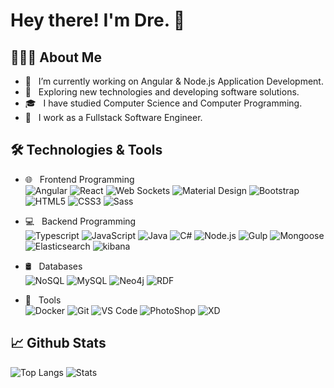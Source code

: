 # Hey there! I'm Dre. 👋

## 👨🏻‍💻 About Me

- 🔭 &nbsp; I’m currently working on Angular & Node.js Application Development.
- 🤔 &nbsp; Exploring new technologies and developing software solutions.
- 🎓 &nbsp; I have studied Computer Science and Computer Programming.
- 💼 &nbsp; I work as a Fullstack Software Engineer.


## 🛠 Technologies & Tools

- 🌐 &nbsp; Frontend Programming <br />
  ![Angular](https://img.shields.io/badge/-Angular-grey?style=for-the-badge&logo=angular&logoColor=white&labelColor=8E2DE2)
  ![React](https://img.shields.io/badge/-React-grey?style=for-the-badge&logo=react&logoColor=white&labelColor=8E2DE2)
  ![Web Sockets](https://img.shields.io/badge/-Web%20Sockets-grey?style=for-the-badge&logo=socket.io&logoColor=white&labelColor=8E2DE2)
  ![Material Design](https://img.shields.io/badge/-Material%20Design-grey?style=for-the-badge&logo=material-design&logoColor=white&labelColor=8E2DE2)
  ![Bootstrap](https://img.shields.io/badge/-Bootstrap-grey?style=for-the-badge&logo=Bootstrap&logoColor=white&labelColor=8E2DE2)
  ![HTML5](https://img.shields.io/badge/html%205-grey?style=for-the-badge&logo=html5&logoColor=white&labelColor=8E2DE2)
  ![CSS3](https://img.shields.io/badge/css%203-grey?style=for-the-badge&logo=css3&logoColor=white&labelColor=8E2DE2)
  ![Sass](https://img.shields.io/badge/sass-grey?style=for-the-badge&logo=sass&logoColor=white&labelColor=8E2DE2)

- 💻 &nbsp; Backend Programming <br />
  ![Typescript](https://img.shields.io/badge/-Typescript-grey?style=for-the-badge&logo=typescript&logoColor=white&labelColor=8E2DE2)
  ![JavaScript](https://img.shields.io/badge/-JavaScript-grey?style=for-the-badge&logo=javascript&logoColor=white&labelColor=8E2DE2)
  ![Java](https://img.shields.io/badge/-Java-grey?style=for-the-badge&logo=java&logoColor=white&labelColor=8E2DE2)
  ![C#](https://img.shields.io/badge/-C%23-grey?style=for-the-badge&logo=c-sharp&logoColor=white&labelColor=8E2DE2)
  ![Node.js](https://img.shields.io/badge/-Node.js-grey?style=for-the-badge&logo=node.js&logoColor=white&labelColor=8E2DE2)
  ![Gulp](https://img.shields.io/badge/-Gulp-grey?style=for-the-badge&logo=gulp&logoColor=white&labelColor=8E2DE2)
  ![Mongoose](https://img.shields.io/badge/-Mongoose-grey?style=for-the-badge&logo=mongodb&logoColor=white&labelColor=8E2DE2)
  ![Elasticsearch](https://img.shields.io/badge/-Elasticsearch-grey?style=for-the-badge&logo=elasticsearch&logoColor=white&labelColor=8E2DE2)
  ![kibana](https://img.shields.io/badge/-Kibana-grey?style=for-the-badge&logo=kibana&logoColor=white&labelColor=8E2DE2)

- 🛢 &nbsp; Databases <br />
  ![NoSQL](https://img.shields.io/badge/-NoSQL-grey?style=for-the-badge&logo=mongodb&logoColor=white&labelColor=8E2DE2)
  ![MySQL](https://img.shields.io/badge/-MySQL-grey?style=for-the-badge&logo=mysql&logoColor=white&labelColor=8E2DE2)
  ![Neo4j](https://img.shields.io/badge/-Neo4j-grey?style=for-the-badge&logo=neo4j&logoColor=white&labelColor=8E2DE2)
  ![RDF](https://img.shields.io/badge/-RDF/S-grey?style=for-the-badge&logo=semantic-web&logoColor=white&labelColor=8E2DE2)

- 🔧 &nbsp; Tools <br />
  ![Docker](https://img.shields.io/badge/-Docker-grey?style=for-the-badge&logo=docker&logoColor=white&labelColor=8E2DE2)
  ![Git](https://img.shields.io/badge/-Git-grey?style=for-the-badge&logo=git&logoColor=white&labelColor=8E2DE2)
  ![VS Code](https://img.shields.io/badge/-VS%20Code-grey?style=for-the-badge&logo=visual-studio-code&logoColor=white&labelColor=8E2DE2)
  ![PhotoShop](https://img.shields.io/badge/-Photoshop-grey?style=for-the-badge&logo=adobe&logoColor=white&labelColor=8E2DE2)
  ![XD](https://img.shields.io/badge/-Adobe%20XD-grey?style=for-the-badge&logo=adobe&logoColor=white&labelColor=8E2DE2)

## 📈 Github Stats

![Top Langs](https://github-readme-stats.vercel.app/api/top-langs/?username=tcha87&layout=compact&text_color=daf7dc&bg_color=151515)
![Stats](https://github-readme-stats.vercel.app/api?username=tcha87&include_all_commits=true&count_private=true&show_icons=true&line_height=20&text_color=daf7dc&bg_color=151515)
